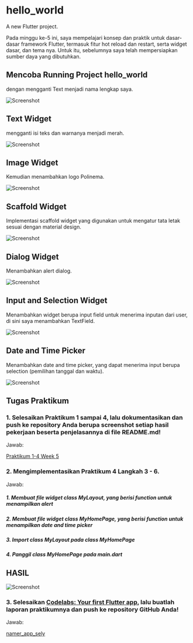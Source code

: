 # hello_world

A new Flutter project.

Pada minggu ke-5 ini, saya mempelajari konsep dan praktik untuk dasar-dasar framework Flutter, termasuk fitur hot reload dan restart, serta widget dasar, dan tema nya. Untuk itu, sebelumnya saya telah mempersiapkan sumber daya yang dibutuhkan.

## Mencoba Running Project hello_world
dengan mengganti Text menjadi nama lengkap saya.

![Screenshot](./images/01.jpg)

## Text Widget
mengganti isi teks dan warnanya menjadi merah.

![Screenshot](./images/02.jpg)

## Image Widget
Kemudian menambahkan logo Polinema.

![Screenshot](./images/03.jpg)

## Scaffold Widget
Implementasi scaffold widget yang digunakan untuk mengatur tata letak sesuai dengan material design.

![Screenshot](./images/04.jpg)

## Dialog Widget
Menambahkan alert dialog.

![Screenshot](./images/05.jpg)

## Input and Selection Widget
Menambahkan widget berupa input field untuk menerima inputan dari user, di sini saya menambahkan TextField.

![Screenshot](./images/06.jpg)

## Date and Time Picker
Menambahkan date and time picker, yang dapat menerima input berupa selection (pemilihan tanggal dan waktu).

![Screenshot](./images/run-prak-4.gif)

## Tugas Praktikum
### 1. Selesaikan Praktikum 1 sampai 4, lalu dokumentasikan dan push ke repository Anda berupa screenshot setiap hasil pekerjaan beserta penjelasannya di file README.md!

Jawab:

[Praktikum 1-4 Week 5](https://github.com/selyraa/2141720005-mobile-2023/tree/main/week-05/hello_world)

### 2. Mengimplementasikan Praktikum 4 Langkah 3 - 6.

Jawab:

##### 1. Membuat file widget class MyLayout, yang berisi function untuk menampilkan alert
##### 2. Membuat file widget class MyHomePage, yang berisi function untuk menampilkan date and time picker
##### 3. Import class MyLayout pada class MyHomePage
##### 4. Panggil class MyHomePage pada main.dart

## HASIL

![Screenshot](./images/run-tugas.gif)

### 3. Selesaikan [Codelabs: Your first Flutter app](https://codelabs.developers.google.com/codelabs/flutter-codelab-first#0), lalu buatlah laporan praktikumnya dan push ke repository GitHub Anda!

Jawab:

[namer_app_sely](https://github.com/selyraa/namer_app_sely.git)

